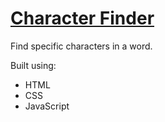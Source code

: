 # [Character Finder](https://leoreeves.github.io/projects/character-finder/)

Find specific characters in a word.

Built using:

- HTML
- CSS
- JavaScript
